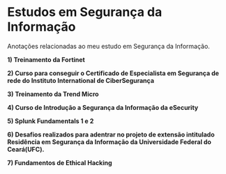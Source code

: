 # Estudos em Segurança da Informação

Anotações relacionadas ao meu estudo em Segurança da Informação.

**1) Treinamento da Fortinet**

**2) Curso para conseguir o Certificado de Especialista em Segurança de rede do Instituto International de CiberSegurança**

**3) Treinamento da Trend Micro**

**4) Curso de Introdução a Segurança da Informação da eSecurity**

**5) Splunk Fundamentals 1 e 2** 

**6) Desafios realizados para adentrar no projeto de extensão intitulado Residência em Segurança da Informação da Universidade Federal do Ceará(UFC).**
 
**7) Fundamentos de Ethical Hacking**
